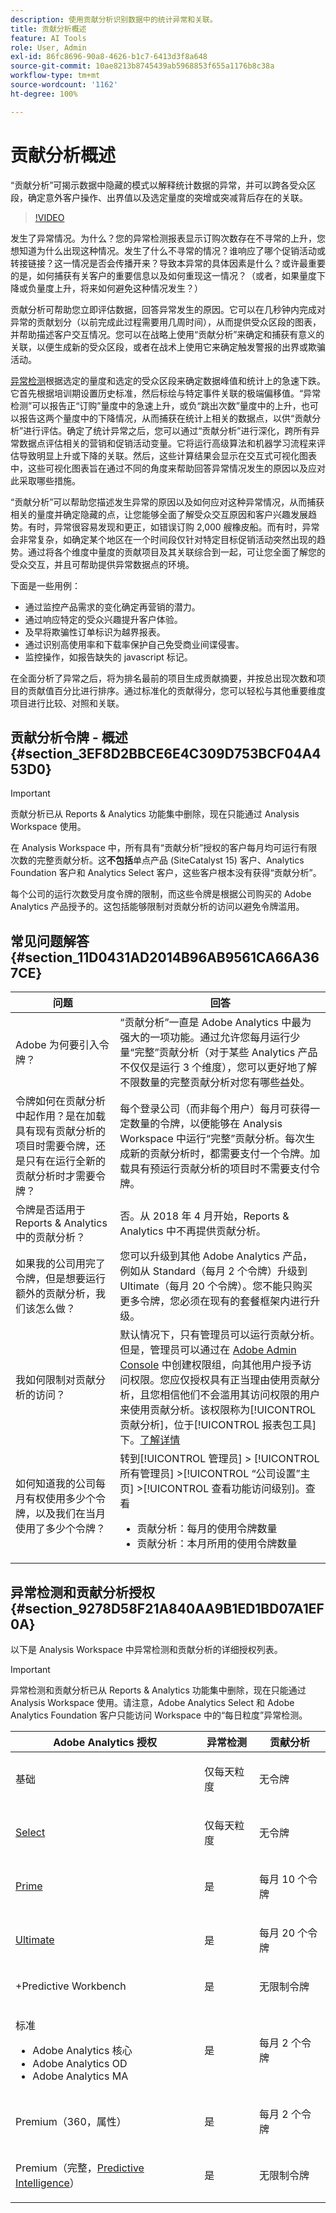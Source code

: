 ```yaml
---
description: 使用贡献分析识别数据中的统计异常和关联。
title: 贡献分析概述
feature: AI Tools
role: User, Admin
exl-id: 86fc8696-90a8-4626-b1c7-6413d3f8a648
source-git-commit: 10ae8213b8745439ab5968853f655a1176b8c38a
workflow-type: tm+mt
source-wordcount: '1162'
ht-degree: 100%

---
```


# 贡献分析概述

“贡献分析”可揭示数据中隐藏的模式以解释统计数据的异常，并可以跨各受众区段，确定意外客户操作、出界值以及选定量度的突增或突减背后存在的关联。

>[!VIDEO](https://video.tv.adobe.com/v/25443/?quality=12)

发生了异常情况。为什么？您的异常检测报表显示订购次数存在不寻常的上升，您想知道为什么出现这种情况。发生了什么不寻常的情况？谁响应了哪个促销活动或转接链接？这一情况是否会传播开来？导致本异常的具体因素是什么？或许最重要的是，如何捕获有关客户的重要信息以及如何重现这一情况？（或者，如果量度下降或负量度上升，将来如何避免这种情况发生？）

贡献分析可帮助您立即评估数据，回答异常发生的原因。它可以在几秒钟内完成对异常的贡献划分（以前完成此过程需要用几周时间），从而提供受众区段的图表，并帮助描述客户交互情况。您可以在战略上使用“贡献分析”来确定和捕获有意义的关联，以便生成新的受众区段，或者在战术上使用它来确定触发警报的出界或欺骗活动。

[异常检测](/help/analyze/analysis-workspace/virtual-analyst/c-anomaly-detection/anomaly-detection.md)根据选定的量度和选定的受众区段来确定数据峰值和统计上的急速下跌。它首先根据培训期设置历史标准，然后标绘与特定事件关联的极端偏移值。“异常检测”可以报告正“订购”量度中的急速上升，或负“跳出次数”量度中的上升，也可以报告这两个量度中的下降情况，从而捕获在统计上相关的数据点，以供“贡献分析”进行评估。确定了统计异常之后，您可以通过“贡献分析”进行深化，跨所有异常数据点评估相关的营销和促销活动变量。它将运行高级算法和机器学习流程来评估导致明显上升或下降的关联。然后，这些计算结果会显示在交互式可视化图表中，这些可视化图表旨在通过不同的角度来帮助回答异常情况发生的原因以及应对此采取哪些措施。

“贡献分析”可以帮助您描述发生异常的原因以及如何应对这种异常情况，从而捕获相关的量度并确定隐藏的点，让您能够全面了解受众交互原因和客户兴趣发展趋势。有时，异常很容易发现和更正，如错误订购 2,000 艘橡皮船。而有时，异常会非常复杂，如确定某个地区在一个时间段仅针对特定目标促销活动突然出现的趋势。通过将各个维度中量度的贡献项目及其关联综合到一起，可让您全面了解您的受众交互，并且可帮助提供异常数据点的环境。

下面是一些用例：

* 通过监控产品需求的变化确定再营销的潜力。
* 通过响应特定的受众兴趣提升客户体验。
* 及早将欺骗性订单标识为越界报表。
* 通过识别高使用率和下载率保护自己免受商业间谍侵害。
* 监控操作，如报告缺失的 javascript 标记。

在全面分析了异常之后，将为排名最前的项目生成贡献摘要，并按总出现次数和项目的贡献值百分比进行排序。通过标准化的贡献得分，您可以轻松与其他重要维度项目进行比较、对照和关联。

## 贡献分析令牌 - 概述 {#section_3EF8D2BBCE6E4C309D753BCF04A453D0}

>[!IMPORTANT]
>
>贡献分析已从 Reports &amp; Analytics 功能集中删除，现在只能通过 Analysis Workspace 使用。

在 Analysis Workspace 中，所有具有“贡献分析”授权的客户每月均可运行有限次数的完整贡献分析。这&#x200B;**不包括**&#x200B;单点产品 (SiteCatalyst 15) 客户、Analytics Foundation 客户和 Analytics Select 客户，这些客户根本没有获得“贡献分析”。

每个公司的运行次数受月度令牌的限制，而这些令牌是根据公司购买的 Adobe Analytics 产品授予的。这包括能够限制对贡献分析的访问以避免令牌滥用。

## 常见问题解答 {#section_11D0431AD2014B96AB9561CA66A367CE}

| 问题 | 回答 |
| --- | --- |
| Adobe 为何要引入令牌？ | “贡献分析”一直是 Adobe Analytics 中最为强大的一项功能。通过允许您每月运行少量“完整”贡献分析（对于某些 Analytics 产品不仅仅是运行 3 个维度），您可以更好地了解不限数量的完整贡献分析对您有哪些益处。 |
| 令牌如何在贡献分析中起作用？是在加载具有现有贡献分析的项目时需要令牌，还是只有在运行全新的贡献分析时才需要令牌？ | 每个登录公司（而非每个用户）每月可获得一定数量的令牌，以便能够在 Analysis Workspace 中运行“完整”贡献分析。每次生成新的贡献分析时，都需要支付一个令牌。加载具有预运行贡献分析的项目时不需要支付令牌。 |
| 令牌是否适用于 Reports &amp; Analytics 中的贡献分析？ | 否。从 2018 年 4 月开始，Reports &amp; Analytics 中不再提供贡献分析。 |
| 如果我的公司用完了令牌，但是想要运行额外的贡献分析，我们该怎么做？ | 您可以升级到其他 Adobe Analytics 产品，例如从 Standard（每月 2 个令牌）升级到 Ultimate（每月 20 个令牌）。您不能只购买更多令牌，您必须在现有的套餐框架内进行升级。 |
| 我如何限制对贡献分析的访问？ | 默认情况下，只有管理员可以运行贡献分析。但是，管理员可以通过在 [Adobe Admin Console](https://experienceleague.adobe.com/docs/analytics/admin/admin-console/home.html?lang=zh-Hans) 中创建权限组，向其他用户授予访问权限。您应仅授权具有正当理由使用贡献分析，且您相信他们不会滥用其访问权限的用户来使用贡献分析。该权限称为[!UICONTROL 贡献分析]，位于[!UICONTROL 报表包工具]下。[了解详情](https://experienceleague.adobe.com/docs/analytics/admin/admin-console/permissions/report-suite-tools.html?lang=zh-Hans) |
| 如何知道我的公司每月有权使用多少个令牌，以及我们在当月使用了多少个令牌？ | 转到[!UICONTROL 管理员] > [!UICONTROL 所有管理员] >[!UICONTROL “公司设置”主页] >[!UICONTROL 查看功能访问级别]。查看<ul><li>贡献分析：每月的使用令牌数量</li><li>贡献分析：本月所用的使用令牌数量</li></ul> |

## 异常检测和贡献分析授权 {#section_9278D58F21A840AA9B1ED1BD07A1EF0A}

以下是 Analysis Workspace 中异常检测和贡献分析的详细授权列表。

>[!IMPORTANT]
>
>异常检测和贡献分析已从 Reports &amp; Analytics 功能集中删除，现在只能通过 Analysis Workspace 使用。请注意，Adobe Analytics Select 和 Adobe Analytics Foundation 客户只能访问 Workspace 中的“每日粒度”异常检测。

<table id="table_5C9B7E4AE82640B5A913519E576889B5"> 
 <thead> 
  <tr> 
   <th colname="col1" class="entry"> Adobe Analytics 授权 </th> 
   <th colname="col2" class="entry"> 异常检测 </th> 
   <th colname="col3" class="entry"> 贡献分析 </th> 
  </tr>
 </thead>
 <tbody> 
  <tr> 
   <td colname="col1"> <p>基础 </p> </td> 
   <td colname="col2"> <p>仅每天粒度 </p> </td> 
   <td colname="col3" colsep="1"> <p>无令牌 </p> </td> 
  </tr> 
  <tr> 
   <td colname="col1"> <p><a href="https://www.adobe.com/cn/data-analytics-cloud/analytics/select.html?promoid=B4XQ3X7G&amp;mv=other"  > Select </a> </p> </td> 
   <td colname="col2"> <p>仅每天粒度 </p> </td> 
   <td colname="col3"> <p>无令牌 </p> </td> 
  </tr> 
  <tr> 
   <td colname="col1"> <p><a href="https://www.adobe.com/cn/data-analytics-cloud/analytics/prime.html?promoid=91BF51TR&amp;mv=other"  > Prime </a> </p> </td> 
   <td colname="col2"> <p>是 </p> </td> 
   <td colname="col3"> <p>每月 10 个令牌 </p> </td> 
  </tr> 
  <tr> 
   <td colname="col1"> <p><a href="https://www.adobe.com/cn/data-analytics-cloud/analytics/ultimate.html?promoid=8N4B5F1V&amp;mv=other"  > Ultimate</a> </p> </td> 
   <td colname="col2"> <p>是 </p> </td> 
   <td colname="col3"> <p>每月 20 个令牌 </p> </td> 
  </tr> 
  <tr> 
   <td colname="col1"> <p>+Predictive Workbench </p> </td> 
   <td colname="col2"> <p>是 </p> </td> 
   <td colname="col3"> <p>无限制令牌 </p> </td> 
  </tr> 
  <tr> 
   <td colname="col1"> <p>标准 </p> 
    <ul id="ul_73D52020793B44868C9CE0F90893075D"> 
     <li id="li_21EE0871C87E43C8B781219B2BA0FA74">Adobe Analytics 核心 </li> 
     <li id="li_AB3593200F33439BAEE8FEB13CAE57F4">Adobe Analytics OD </li> 
     <li id="li_2B7D625519BC4A4CB598C95F15D3029B">Adobe Analytics MA </li> 
    </ul> </td> 
   <td colname="col2"> <p>是 </p> </td> 
   <td colname="col3"> <p>每月 2 个令牌 </p> </td> 
  </tr> 
  <tr> 
   <td colname="col1"> <p>Premium（360，属性） </p> </td> 
   <td colname="col2"> <p>是 </p> </td> 
   <td colname="col3"> <p>每月 2 个令牌 </p> </td> 
  </tr> 
  <tr> 
   <td colname="col1"> <p>Premium（完整，<a href="https://www.adobe.com/cn/data-analytics-cloud/analytics/predictive-intelligence.html"  >Predictive Intelligence</a>） </p> </td> 
   <td colname="col2"> <p>是 </p> </td> 
   <td colname="col3"> <p>无限制令牌 </p> </td> 
  </tr> 
 </tbody> 
</table>
